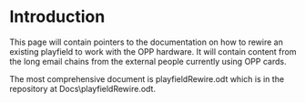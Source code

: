 # Introduction #

This page will contain pointers to the documentation on how to rewire an existing playfield to work with the OPP hardware.  It will contain content from the long email chains from the external people currently using OPP cards.

The most comprehensive document is playfieldRewire.odt which is in the repository at Docs\playfieldRewire.odt.